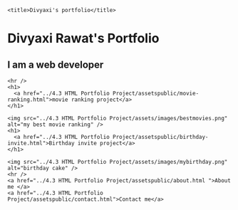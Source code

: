 <!-- TODO 1: Create the HTML Boilerplate -->
<!DOCTYPE html>
<html lang="en">
  <head>
    <meta charset="UTF-8" />

    <title>Divyaxi's portfolio</title>
  </head>
 
  </style>
  <body>
    <h1>Divyaxi Rawat's Portfolio</h1>
    <h2>I am a web developer</h2>

    <hr />
    <h1>
      <a href="../4.3 HTML Portfolio Project/assetspublic/movie-ranking.html">movie ranking project</a>
    </h1>

    <img src="../4.3 HTML Portfolio Project/assets/images/bestmovies.png" alt="my best movie ranking" />
    <h1>
      <a href="../4.3 HTML Portfolio Project/assetspublic/birthday-invite.html">Birthday invite project</a>
    </h1>

    <img src="../4.3 HTML Portfolio Project/assets/images/mybirthday.png" alt="birthday cake" />
    <hr />
    <a href="../4.3 HTML Portfolio Project/assetspublic/about.html ">About me </a>
    <a href="../4.3 HTML Portfolio Project/assetspublic/contact.html">Contact me</a>
  </body>
</html>
